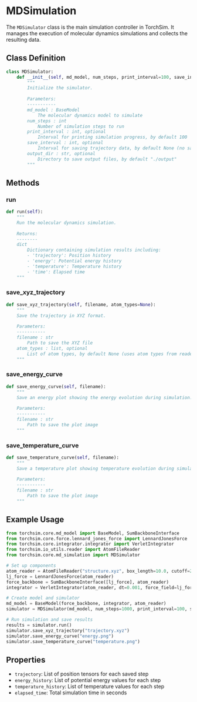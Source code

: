 # MDSimulation

The `MDSimulator` class is the main simulation controller in TorchSim. It manages the execution of molecular dynamics simulations and collects the resulting data.

## Class Definition

```python
class MDSimulator:
    def __init__(self, md_model, num_steps, print_interval=100, save_interval=None, output_dir="./output"):
        """
        Initialize the simulator.
        
        Parameters:
        -----------
        md_model : BaseModel
            The molecular dynamics model to simulate
        num_steps : int
            Number of simulation steps to run
        print_interval : int, optional
            Interval for printing simulation progress, by default 100
        save_interval : int, optional
            Interval for saving trajectory data, by default None (no saving during simulation)
        output_dir : str, optional
            Directory to save output files, by default "./output"
        """
```

## Methods

### run

```python
def run(self):
    """
    Run the molecular dynamics simulation.
    
    Returns:
    --------
    dict
        Dictionary containing simulation results including:
        - 'trajectory': Position history
        - 'energy': Potential energy history
        - 'temperature': Temperature history
        - 'time': Elapsed time
    """
```

### save_xyz_trajectory

```python
def save_xyz_trajectory(self, filename, atom_types=None):
    """
    Save the trajectory in XYZ format.
    
    Parameters:
    -----------
    filename : str
        Path to save the XYZ file
    atom_types : list, optional
        List of atom types, by default None (uses atom types from reader)
    """
```

### save_energy_curve

```python
def save_energy_curve(self, filename):
    """
    Save an energy plot showing the energy evolution during simulation.
    
    Parameters:
    -----------
    filename : str
        Path to save the plot image
    """
```

### save_temperature_curve

```python
def save_temperature_curve(self, filename):
    """
    Save a temperature plot showing temperature evolution during simulation.
    
    Parameters:
    -----------
    filename : str
        Path to save the plot image
    """
```

## Example Usage

```python
from torchsim.core.md_model import BaseModel, SumBackboneInterface
from torchsim.core.force.lennard_jones_force import LennardJonesForce
from torchsim.core.integrator.integrator import VerletIntegrator
from torchsim.io_utils.reader import AtomFileReader
from torchsim.core.md_simulation import MDSimulator

# Set up components
atom_reader = AtomFileReader("structure.xyz", box_length=10.0, cutoff=2.5)
lj_force = LennardJonesForce(atom_reader)
force_backbone = SumBackboneInterface([lj_force], atom_reader)
integrator = VerletIntegrator(atom_reader, dt=0.001, force_field=lj_force, ensemble='NVT', temperature=300)

# Create model and simulator
md_model = BaseModel(force_backbone, integrator, atom_reader)
simulator = MDSimulator(md_model, num_steps=1000, print_interval=100, save_interval=10, output_dir="./sim_output")

# Run simulation and save results
results = simulator.run()
simulator.save_xyz_trajectory("trajectory.xyz")
simulator.save_energy_curve("energy.png")
simulator.save_temperature_curve("temperature.png")
```

## Properties

- `trajectory`: List of position tensors for each saved step
- `energy_history`: List of potential energy values for each step
- `temperature_history`: List of temperature values for each step
- `elapsed_time`: Total simulation time in seconds